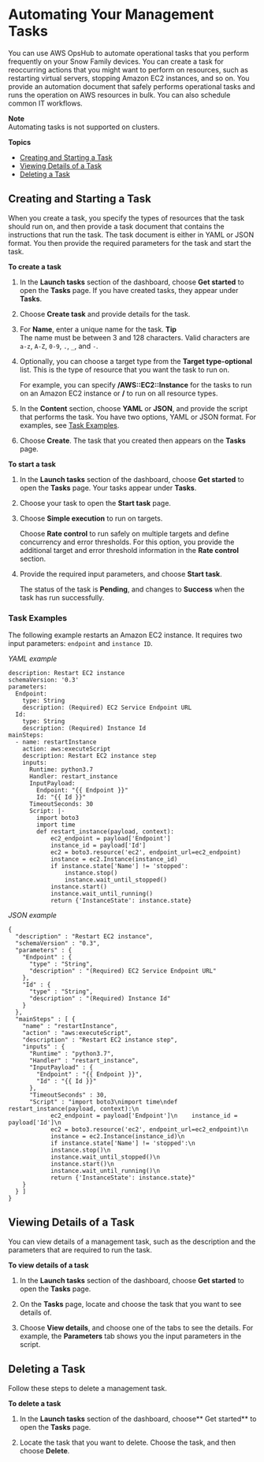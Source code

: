 # Automating Your Management Tasks<a name="automate-task"></a>

You can use AWS OpsHub to automate operational tasks that you perform frequently on your Snow Family devices\. You can create a task for reoccurring actions that you might want to perform on resources, such as restarting virtual servers, stopping Amazon EC2 instances, and so on\. You provide an automation document that safely performs operational tasks and runs the operation on AWS resources in bulk\. You can also schedule common IT workflows\. 

**Note**  
 Automating tasks is not supported on clusters\.

**Topics**
+ [Creating and Starting a Task](#create-task)
+ [Viewing Details of a Task](#view-task)
+ [Deleting a Task](#delete-task)

## Creating and Starting a Task<a name="create-task"></a>

When you create a task, you specify the types of resources that the task should run on, and then provide a task document that contains the instructions that run the task\. The task document is either in YAML or JSON format\. You then provide the required parameters for the task and start the task\.

**To create a task**

1. In the **Launch tasks** section of the dashboard, choose **Get started** to open the **Tasks** page\. If you have created tasks, they appear under **Tasks**\. 

1. Choose **Create task** and provide details for the task\.

1. For **Name**, enter a unique name for the task\.
**Tip**  
The name must be between 3 and 128 characters\. Valid characters are `a-z`, `A-Z`, `0-9`, `.`, `_`, and `-`\.

1. Optionally, you can choose a target type from the **Target type\-optional** list\. This is the type of resource that you want the task to run on\. 

   For example, you can specify **/AWS::EC2::Instance** for the tasks to run on an Amazon EC2 instance or **/** to run on all resource types\. 

1. In the **Content** section, choose **YAML** or **JSON**, and provide the script that performs the task\. You have two options, YAML or JSON format\. For examples, see [Task Examples](#task-examples)\.

1. Choose **Create**\. The task that you created then appears on the **Tasks** page\.

**To start a task**

1. In the **Launch tasks** section of the dashboard, choose **Get started** to open the **Tasks** page\. Your tasks appear under **Tasks**\.

1. Choose your task to open the **Start task** page\.

1. Choose **Simple execution** to run on targets\. 

   Choose **Rate control** to run safely on multiple targets and define concurrency and error thresholds\. For this option, you provide the additional target and error threshold information in the **Rate control** section\. 

1. Provide the required input parameters, and choose **Start task**\. 

   The status of the task is **Pending**, and changes to **Success** when the task has run successfully\.

### Task Examples<a name="task-examples"></a>

The following example restarts an Amazon EC2 instance\. It requires two input parameters: `endpoint` and `instance ID`\. 

*YAML example*

```
description: Restart EC2 instance
schemaVersion: '0.3'
parameters:
  Endpoint:
    type: String
    description: (Required) EC2 Service Endpoint URL
  Id:
    type: String
    description: (Required) Instance Id
mainSteps:
  - name: restartInstance
    action: aws:executeScript
    description: Restart EC2 instance step
    inputs:
      Runtime: python3.7
      Handler: restart_instance
      InputPayload:
        Endpoint: "{{ Endpoint }}"
        Id: "{{ Id }}"
      TimeoutSeconds: 30
      Script: |-
        import boto3
        import time
        def restart_instance(payload, context):
            ec2_endpoint = payload['Endpoint']
            instance_id = payload['Id']
            ec2 = boto3.resource('ec2', endpoint_url=ec2_endpoint)
            instance = ec2.Instance(instance_id)
            if instance.state['Name'] != 'stopped':
                instance.stop()
                instance.wait_until_stopped()
            instance.start()
            instance.wait_until_running()
            return {'InstanceState': instance.state}
```

*JSON example*

```
{
  "description" : "Restart EC2 instance",
  "schemaVersion" : "0.3",
  "parameters" : {
    "Endpoint" : {
      "type" : "String",
      "description" : "(Required) EC2 Service Endpoint URL"
    },
    "Id" : {
      "type" : "String",
      "description" : "(Required) Instance Id"
    }
  },
  "mainSteps" : [ {
    "name" : "restartInstance",
    "action" : "aws:executeScript",
    "description" : "Restart EC2 instance step",
    "inputs" : {
      "Runtime" : "python3.7",
      "Handler" : "restart_instance",
      "InputPayload" : {
        "Endpoint" : "{{ Endpoint }}",
        "Id" : "{{ Id }}"
      },
      "TimeoutSeconds" : 30,
      "Script" : "import boto3\nimport time\ndef restart_instance(payload, context):\n    
            ec2_endpoint = payload['Endpoint']\n    instance_id = payload['Id']\n    
            ec2 = boto3.resource('ec2', endpoint_url=ec2_endpoint)\n    
            instance = ec2.Instance(instance_id)\n    
            if instance.state['Name'] != 'stopped':\n        
            instance.stop()\n        
            instance.wait_until_stopped()\n    
            instance.start()\n    
            instance.wait_until_running()\n    
            return {'InstanceState': instance.state}"
    }
  } ]
}
```

## Viewing Details of a Task<a name="view-task"></a>

You can view details of a management task, such as the description and the parameters that are required to run the task\.

**To view details of a task**

1. In the **Launch tasks** section of the dashboard, choose **Get started** to open the **Tasks** page\. 

1. On the **Tasks** page, locate and choose the task that you want to see details of\.

1. Choose **View details**, and choose one of the tabs to see the details\. For example, the **Parameters** tab shows you the input parameters in the script\.

## Deleting a Task<a name="delete-task"></a>

Follow these steps to delete a management task\.

**To delete a task**

1. In the **Launch tasks** section of the dashboard, choose** Get started** to open the **Tasks** page\. 

1. Locate the task that you want to delete\. Choose the task, and then choose **Delete**\.